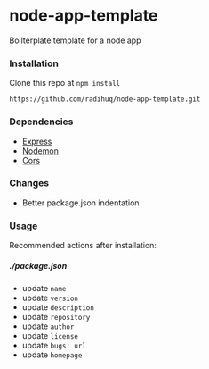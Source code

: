 # node-app-template
Boilterplate template for a node app

### Installation
Clone this repo at `npm install`

`https://github.com/radihuq/node-app-template.git`

### Dependencies
* [Express](https://github.com/expressjs/express)
* [Nodemon](https://github.com/remy/nodemon)
* [Cors](https://github.com/expressjs/cors)

### Changes
* Better package.json indentation

### Usage
Recommended actions after installation:

##### ./package.json
* update `name`
* update `version`
* update `description`
* update `repository`
* update `author`
* update `license`
* update `bugs: url`
* update `homepage`